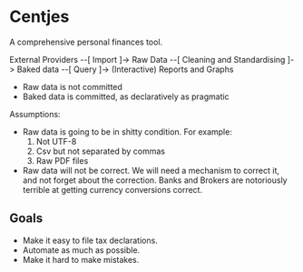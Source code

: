 # Centjes


A comprehensive personal finances tool.


External Providers
  --[ Import ]-> Raw Data
  --[ Cleaning and Standardising ]-> Baked data
  --[ Query ]-> (Interactive) Reports and Graphs

* Raw data is not committed
* Baked data is committed, as declaratively as pragmatic


Assumptions:
* Raw data is going to be in shitty condition.
  For example:
  1. Not UTF-8
  1. Csv but not separated by commas
  1. Raw PDF files
* Raw data will not be correct.
  We will need a mechanism to correct it, and not forget about the correction.
  Banks and Brokers are notoriously terrible at getting currency conversions correct.


## Goals

* Make it easy to file tax declarations.
* Automate as much as possible.
* Make it hard to make mistakes.
